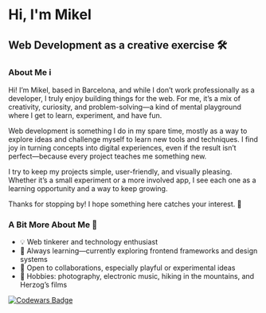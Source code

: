 # Hi, I'm Mikel
## Web Development as a creative exercise 🛠️  

### About Me ℹ️  

Hi! I’m Mikel, based in Barcelona, and while I don’t work professionally as a developer, I truly enjoy building things for the web. For me, it’s a mix of creativity, curiosity, and problem-solving—a kind of mental playground where I get to learn, experiment, and have fun.

Web development is something I do in my spare time, mostly as a way to explore ideas and challenge myself to learn new tools and techniques. I find joy in turning concepts into digital experiences, even if the result isn’t perfect—because every project teaches me something new.

I try to keep my projects simple, user-friendly, and visually pleasing. Whether it’s a small experiment or a more involved app, I see each one as a learning opportunity and a way to keep growing.

Thanks for stopping by! I hope something here catches your interest. 🚀

### A Bit More About Me 👀  

- 💡 Web tinkerer and technology enthusiast  
- 🌱 Always learning—currently exploring frontend frameworks and design systems  
- 🤝 Open to collaborations, especially playful or experimental ideas  
- 🎵 Hobbies: photography, electronic music, hiking in the mountains, and Herzog’s films  

[![Codewars Badge](https://www.codewars.com/users/mendiak/badges/large)](https://www.codewars.com/users/mendiak)
